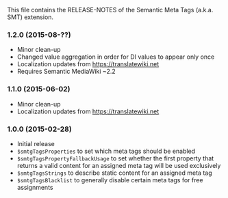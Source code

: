 This file contains the RELEASE-NOTES of the Semantic Meta Tags (a.k.a. SMT) extension.

### 1.2.0 (2015-08-??)

* Minor clean-up
* Changed value aggregation in order for DI values to appear only once
* Localization updates from https://translatewiki.net
* Requires Semantic MediaWiki ~2.2

### 1.1.0 (2015-06-02)

* Minor clean-up
* Localization updates from https://translatewiki.net

### 1.0.0 (2015-02-28)

* Initial release
* `$smtgTagsProperties` to set which meta tags should be enabled
* `$smtgTagsPropertyFallbackUsage` to set whether the first property that returns
   a valid content for an assigned meta tag will be used exclusively
* `$smtgTagsStrings` to describe static content for an assigned meta tag
* `$smtgTagsBlacklist` to generally disable certain meta tags for free assignments
